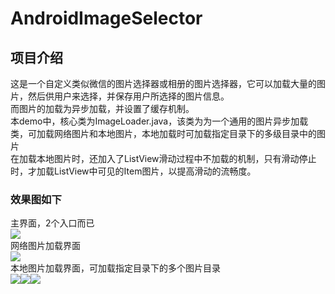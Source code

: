 # AndroidImageSelector

## 项目介绍
这是一个自定义类似微信的图片选择器或相册的图片选择器，它可以加载大量的图片，然后供用户来选择，并保存用户所选择的图片信息。</br>
而图片的加载为异步加载，并设置了缓存机制。</br>
本demo中，核心类为ImageLoader.java，该类为为一个通用的图片异步加载类，可加载网络图片和本地图片，本地加载时可加载指定目录下的多级目录中的图片</br>
在加载本地图片时，还加入了ListView滑动过程中不加载的机制，只有滑动停止时，才加载ListView中可见的Item图片，以提高滑动的流畅度。</br>

### 效果图如下

主界面，2个入口而已</br>
![](img-storage/img1.jpg)
</br>
网络图片加载界面</br>
![](img-storage/img2.jpg)
</br>
本地图片加载界面，可加载指定目录下的多个图片目录</br>
![](img-storage/img3.jpg)![](img-storage/img4.jpg)![](img-storage/img5.jpg)
